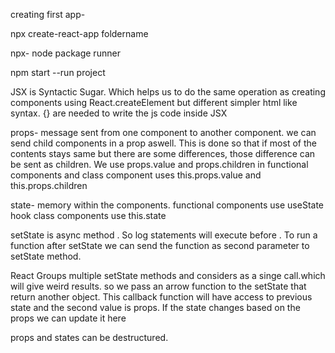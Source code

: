 creating first app-

npx create-react-app foldername

npx- node package runner

npm start --run project

JSX is Syntactic Sugar. Which helps us to do the same operation as creating components using React.createElement but different simpler html like syntax.
{} are needed to write the js code inside JSX

props- message sent from one component to another component.
we can send child components in a prop aswell.
This is done so that if most of the contents stays same but there are some differences, those difference can be sent as children.
We use props.value and props.children in functional components and class component uses this.props.value and this.props.children

state- memory within the components.
functional components use useState hook
class components use this.state

setState is async method . So log statements will execute before . To run a function after setState we can send the function as second parameter to setState method.

React Groups multiple setState methods and considers as a singe call.which will give weird results. so we pass an arrow function to the setState that return another object. This callback function will have access to previous state and the second value is props. If the state changes based on the props we can update it here

props and states can be destructured.
